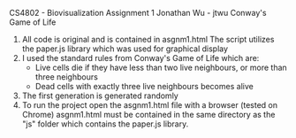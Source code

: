 CS4802 - Biovisualization
Assignment 1
Jonathan Wu - jtwu
Conway's Game of Life

1.  All code is original and is contained in asgnm1.html
	The script utilizes the paper.js library which was used for graphical display
2.	I used the standard rules from Conway's Game of Life which are:
	- Live cells die if they have less than two live neighbours, or more than three neighbours
	- Dead cells with exactly three live neighbours becomes alive
3.  The first generation is generated randomly
4.	To run the project open the asgnm1.html file with a browser (tested on Chrome)
	asgnm1.html must be contained in the same directory as the "js" folder which contains the paper.js library.